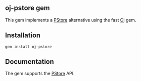 ## oj-pstore gem

This gem implements a [PStore](http://ruby-doc.org/stdlib-2.0/libdoc/pstore/rdoc/PStore.html) alternative using the fast [Oj](https://github.com/ohler55/oj#readme) gem.

## Installation

    gem install oj-pstore

## Documentation

The gem supports the [PStore](http://ruby-doc.org/stdlib-2.0/libdoc/pstore/rdoc/PStore.html) API.

